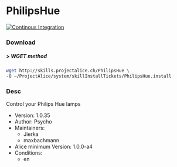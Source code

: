 # PhilipsHue

[![Continous Integration](https://gitlab.com/project-alice-assistant/skills/skill_PhilipsHue/badges/master/pipeline.svg)](https://gitlab.com/project-alice-assistant/skills/skill_PhilipsHue/pipelines/latest)

### Download

##### > WGET method
```bash
wget http://skills.projectalice.ch/PhilipsHue \
-O ~/ProjectAlice/system/skillInstallTickets/PhilipsHue.install
```

### Desc
Control your Philips Hue lamps

- Version: 1.0.35
- Author: Psycho
- Maintainers:
  - Jierka
  - maxbachmann
- Alice minimum Version: 1.0.0-a4
- Conditions:
  - en
